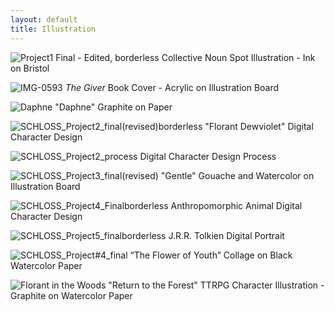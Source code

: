 ```yaml
---
layout: default
title: Illustration
---
```

![Project1 Final - Edited, borderless](https://github.com/patchschloss/patchschloss.github.io/assets/14957489/4ce8b641-a8dd-4afa-b76d-dbdb0fbae966)
Collective Noun Spot Illustration - Ink on Bristol

![IMG-0593](https://github.com/patchschloss/patchschloss.github.io/assets/14957489/715cb146-4eb1-4834-ad88-4b51a5c86bac)
*The Giver* Book Cover - Acrylic on Illustration Board

![Daphne](https://github.com/patchschloss/patchschloss.github.io/assets/14957489/a2816f5e-6e93-44f9-83bc-c51b747c8f9f)
"Daphne" Graphite on Paper

![SCHLOSS_Project2_final(revised)borderless](https://github.com/patchschloss/patchschloss.github.io/assets/14957489/08bdc07f-0c3d-4ff6-99a5-4e64d375d39f)
"Florant Dewviolet" Digital Character Design

![SCHLOSS_Project2_process](https://github.com/patchschloss/patchschloss.github.io/assets/14957489/8b86faf1-c320-4ad9-ba21-007c08126bf8)
Digital Character Design Process

![SCHLOSS_Project3_final(revised)](https://github.com/patchschloss/patchschloss.github.io/assets/14957489/6a1d9b72-aca1-4a00-a9ad-0739908de143)
"Gentle" Gouache and Watercolor on Illustration Board

![SCHLOSS_Project4_Finalborderless](https://github.com/patchschloss/patchschloss.github.io/assets/14957489/f72455be-e905-4c2d-b22f-38d7192d0b10)
Anthropomorphic Animal Digital Character Design

![SCHLOSS_Project5_finalborderless](https://github.com/patchschloss/patchschloss.github.io/assets/14957489/494851ce-801f-4b0f-b77a-ef6147887af5)
J.R.R. Tolkien Digital Portrait

![SCHLOSS_Project#4_final](https://github.com/patchschloss/patchschloss.github.io/assets/14957489/1d68e723-ea8a-4067-872e-1f2e79f159a2)
“The Flower of Youth” Collage on Black Watercolor Paper

![Florant in the Woods](https://github.com/patchschloss/patchschloss.github.io/assets/14957489/7bcc9dd1-30ac-4647-aae4-a511b53a124d)
"Return to the Forest" TTRPG Character Illustration - Graphite on Watercolor Paper
